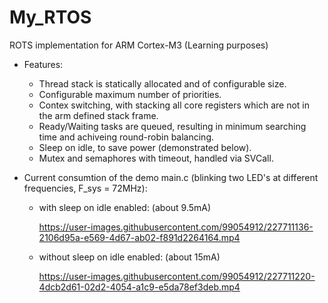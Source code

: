 # My_RTOS
ROTS implementation for ARM Cortex-M3 (Learning purposes)

* Features:
  - Thread stack is statically allocated and of configurable size.
  - Configurable maximum number of priorities.
  - Contex switching, with stacking all core registers which are not in the arm defined stack frame.
  - Ready/Waiting tasks are queued, resulting in minimum searching time and achiveing round-robin balancing.
  - Sleep on idle, to save power (demonstrated below).
  - Mutex and semaphores with timeout, handled via SVCall.
  
* Current consumtion of the demo main.c (blinking two LED's at different frequencies, F_sys = 72MHz):
  - with sleep on idle enabled: (about 9.5mA)
 
    https://user-images.githubusercontent.com/99054912/227711136-2106d95a-e569-4d67-ab02-f891d2264164.mp4
  - without sleep on idle enabled: (about 15mA)
 
    https://user-images.githubusercontent.com/99054912/227711220-4dcb2d61-02d2-4054-a1c9-e5da78ef3deb.mp4





